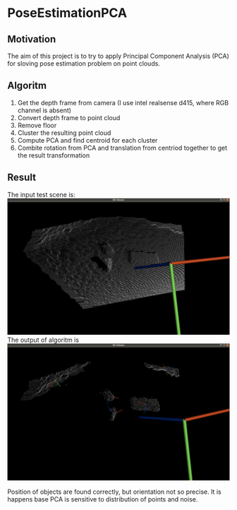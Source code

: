 # PoseEstimationPCA
## Motivation
The aim of this project is to try to apply Principal Component Analysis (PCA) for sloving pose estimation problem on point clouds.

## Algoritm
1) Get the depth frame from camera (I use intel realsense d415, where RGB channel is absent)
2) Convert depth frame to point cloud
3) Remove floor
4) Cluster the resulting point cloud
5) Compute PCA and find centroid for each cluster
6) Combite rotation from PCA and translation from centriod together to get the result transformation

## Result
The input test scene is:
![](/files/initial_pc.png?raw=true "Initial scene")
The output of algoritm is
![](/files/result_pc.png?raw=true "Initial scene")

Position of objects are found correctly, but orientation not so precise. It is happens base PCA is sensitive to distribution of points and noise.
